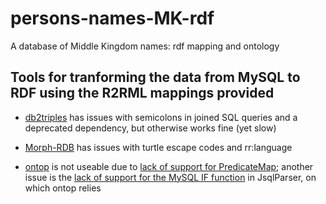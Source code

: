 # persons-names-MK-rdf
A database of Middle Kingdom names: rdf mapping and ontology


## Tools for tranforming the data from MySQL to RDF using the R2RML mappings provided
* [db2triples](https://github.com/antidot/db2triples) has issues with semicolons in joined SQL queries and a deprecated dependency, but otherwise works fine (yet slow)

* [Morph-RDB](https://github.com/oeg-upm/morph-rdb) has issues with turtle escape codes and rr:language

* [ontop](https://github.com/ontop/ontop) is not useable due to [lack of support for PredicateMap](https://github.com/ontop/ontop/issues/107); another issue is the [lack of support for the MySQL IF function](https://github.com/JSQLParser/JSqlParser/issues/100)  in JsqlParser, on which ontop relies 
